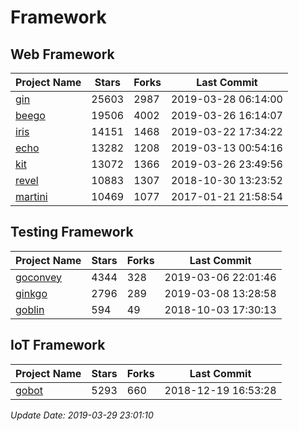 # Framework

## Web Framework

| Project Name | Stars | Forks | Last Commit |
| ------------ | ----- | ----- | ----------- |
| [gin](https://github.com/gin-gonic/gin) | 25603 | 2987 | 2019-03-28 06:14:00 |
| [beego](https://github.com/astaxie/beego) | 19506 | 4002 | 2019-03-26 16:14:07 |
| [iris](https://github.com/kataras/iris) | 14151 | 1468 | 2019-03-22 17:34:22 |
| [echo](https://github.com/labstack/echo) | 13282 | 1208 | 2019-03-13 00:54:16 |
| [kit](https://github.com/go-kit/kit) | 13072 | 1366 | 2019-03-26 23:49:56 |
| [revel](https://github.com/revel/revel) | 10883 | 1307 | 2018-10-30 13:23:52 |
| [martini](https://github.com/go-martini/martini) | 10469 | 1077 | 2017-01-21 21:58:54 |

## Testing Framework

| Project Name | Stars | Forks | Last Commit |
| ------------ | ----- | ----- | ----------- |
| [goconvey](https://github.com/smartystreets/goconvey) | 4344 | 328 | 2019-03-06 22:01:46 |
| [ginkgo](https://github.com/onsi/ginkgo) | 2796 | 289 | 2019-03-08 13:28:58 |
| [goblin](https://github.com/franela/goblin) | 594 | 49 | 2018-10-03 17:30:13 |

## IoT Framework

| Project Name | Stars | Forks | Last Commit |
| ------------ | ----- | ----- | ----------- |
| [gobot](https://github.com/hybridgroup/gobot) | 5293 | 660 | 2018-12-19 16:53:28 |

*Update Date: 2019-03-29 23:01:10*